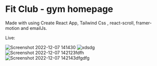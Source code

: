 <h1> Fit Club - gym homepage </h1>

Made with using Create React App, Tailwind Css , react-scroll, framer-motion and emailJs. 

Live: 

![Screenshot 2022-12-07 141430](https://user-images.githubusercontent.com/92720989/206189079-cfee19ef-fd8b-4a65-99e3-c293d51dcbf2.png)
![xdsdg](https://user-images.githubusercontent.com/92720989/206190494-8fd06145-c1c4-43c1-817b-c63d6ea74300.png)
![Screenshot 2022-12-07 142123fdfh](https://user-images.githubusercontent.com/92720989/206190480-22104e13-c735-4c46-9537-c2506effda88.png)
![Screenshot 2022-12-07 142143dfgdfg](https://user-images.githubusercontent.com/92720989/206190458-7c7e05bc-c279-4e15-a5a7-3d32fee14ef1.png)


